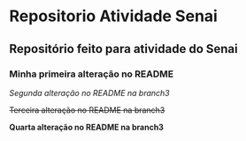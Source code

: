 # Repositorio Atividade Senai
 ## Repositório feito para atividade do Senai
 
 ### Minha primeira alteração no README
 
*Segunda alteração no README na branch3*

~~Terceira alteração no README na branch3~~

__Quarta alteração no README na branch3__